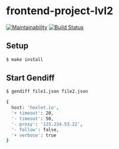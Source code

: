 # frontend-project-lvl2

[![Maintainability](https://api.codeclimate.com/v1/badges/bb1ac67390fe4e054020/maintainability)](https://codeclimate.com/github/beattim26/frontend-project-lvl2/maintainability)
[![Build Status](https://travis-ci.org/beattim26/frontend-project-lvl2.svg?branch=master)](https://travis-ci.org/beattim26/frontend-project-lvl2)

## Setup

```sh
$ make install
```

## Start Gendiff

```sh
$ gendiff file1.json file2.json
```

```sh
{
  host: 'hexlet.io',
  '+ timeout': 20,
  '- timeout': 50,
  '- proxy': '123.234.53.22',
  '- follow': false,
  '+ verbose': true
}
```
